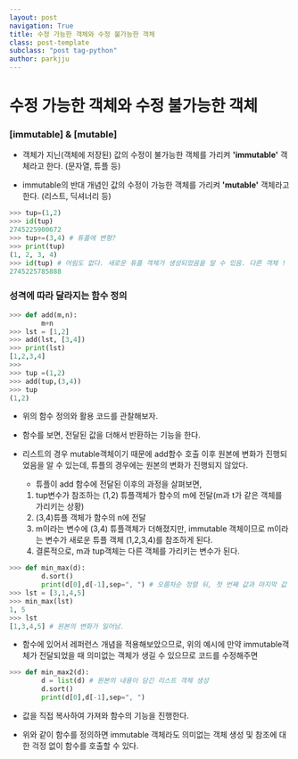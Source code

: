 ```yaml
---
layout: post
navigation: True
title: 수정 가능한 객체와 수정 불가능한 객체
class: post-template
subclass: "post tag-python"
author: parkjju
---
```


# 수정 가능한 객체와 수정 불가능한 객체

### [immutable] & [mutable]

- 객체가 지닌(객체에 저장된) 값의 수정이 불가능한 객체를 가리켜 **'immutable'** 객체라고 한다. (문자열, 튜플 등)

- immutable의 반대 개념인 값의 수정이 가능한 객체를 가리켜 **'mutable'** 객체라고한다. (리스트, 딕셔너리 등)

```python
>>> tup=(1,2)
>>> id(tup)
2745225900672
>>> tup+=(3,4) # 튜플에 변형?
>>> print(tup)
(1, 2, 3, 4)
>>> id(tup) # 어림도 없다. 새로운 튜플 객체가 생성되었음을 알 수 있음. 다른 객체 !
2745225785888
```

### 성격에 따라 달라지는 함수 정의

```python
>>> def add(m,n):
        m+n
>>> lst = [1,2]
>>> add(lst, [3,4])
>>> print(lst)
[1,2,3,4]
>>>
>>> tup =(1,2)
>>> add(tup,(3,4))
>>> tup
(1,2)
```

- 위의 함수 정의와 활용 코드를 관찰해보자.

- 함수를 보면, 전달된 값을 더해서 반환하는 기능을 한다.

- 리스트의 경우 mutable객체이기 때문에 add함수 호출 이후 원본에 변화가 진행되었음을 알 수 있는데, 튜플의 경우에는 원본의 변화가 진행되지 않았다.

  - 튜플이 add 함수에 전달된 이후의 과정을 살펴보면,

  1. tup변수가 참조하는 (1,2) 튜플객체가 함수의 m에 전달(m과 t가 같은 객체를 가리키는 상황)
  2. (3,4)튜플 객체가 함수의 n에 전달
  3. m이라는 변수에 (3,4) 튜플객체가 더해졌지만, immutable 객체이므로 m이라는 변수가 새로운 튜플 객체 (1,2,3,4)를 참조하게 된다.
  4. 결론적으로, m과 tup객체는 다른 객체를 가리키는 변수가 된다.

```python
>>> def min_max(d):
        d.sort()
        print(d[0],d[-1],sep=", ") # 오름차순 정렬 뒤, 첫 번째 값과 마지막 값 출력하면 최소 최댓값을 출력하게됨
>>> lst = [3,1,4,5]
>>> min_max(lst)
1, 5
>>> lst
[1,3,4,5] # 원본의 변화가 일어남.
```

- 함수에 있어서 레퍼런스 개념을 적용해보았으므로, 위의 예시에 만약 immutable객체가 전달되었을 때 의미없는 객체가 생길 수 있으므로 코드를 수정해주면

```python
>>> def min_max2(d):
        d = list(d) # 원본의 내용이 담긴 리스트 객체 생성
        d.sort()
        print(d[0],d[-1],sep=", ")
```

- 값을 직접 복사하여 가져와 함수의 기능을 진행한다.

- 위와 같이 함수를 정의하면 immutable 객체라도 의미없는 객체 생성 및 참조에 대한 걱정 없이 함수를 호출할 수 있다.
